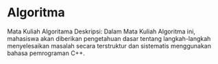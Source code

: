 # Algoritma
Mata Kuliah Algoritama
Deskripsi: Dalam Mata Kuliah Algoritma ini, mahasiswa akan diberikan pengetahuan dasar tentang langkah-langkah menyelesaikan masalah secara terstruktur dan sistematis menggunakan bahasa pemrograman C++.
